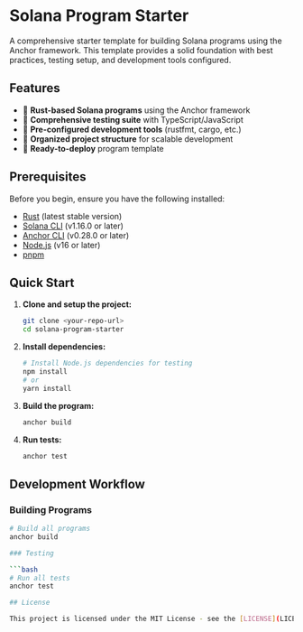 # Solana Program Starter

A comprehensive starter template for building Solana programs using the Anchor framework. This template provides a solid foundation with best practices, testing setup, and development tools configured.

## Features

- 🦀 **Rust-based Solana programs** using the Anchor framework
- 🧪 **Comprehensive testing suite** with TypeScript/JavaScript
- 🔧 **Pre-configured development tools** (rustfmt, cargo, etc.)
- 📁 **Organized project structure** for scalable development
- 🚀 **Ready-to-deploy** program template

## Prerequisites

Before you begin, ensure you have the following installed:

- [Rust](https://rustup.rs/) (latest stable version)
- [Solana CLI](https://docs.solana.com/cli/install-solana-cli-tools) (v1.16.0 or later)
- [Anchor CLI](https://www.anchor-lang.com/docs/installation) (v0.28.0 or later)
- [Node.js](https://nodejs.org/) (v16 or later)
- [pnpm](https://pnpm.io/)

## Quick Start

1. **Clone and setup the project:**
   ```bash
   git clone <your-repo-url>
   cd solana-program-starter
   ```

2. **Install dependencies:**
   ```bash
   # Install Node.js dependencies for testing
   npm install
   # or
   yarn install
   ```

3. **Build the program:**
   ```bash
   anchor build
   ```

4. **Run tests:**
   ```bash
   anchor test
   ```

## Development Workflow

### Building Programs

```bash
# Build all programs
anchor build

### Testing

```bash
# Run all tests
anchor test

## License

This project is licensed under the MIT License - see the [LICENSE](LICENSE) file for details.

